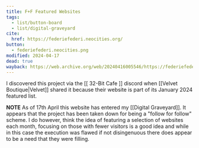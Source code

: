 ```yaml
---
title: F+F Featured Websites
tags:
  - list/button-board
  - list/digital-graveyard
cite:
  href: https://federiefederi.neocities.org/
button:
  - federiefederi.neocities.png
modified: 2024-04-17
dead: true
wayback: https://web.archive.org/web/20240416005546/https://federiefederi.neocities.org/
---
```


I discovered this project via the [[ 32-Bit Cafe ]] discord when [[Velvet Boutique|Velvet]] shared it because their website is part of its January 2024 featured list.

**NOTE** As of 17th April this website has entered my [[Digital Graveyard]]. It appears that the project has been taken down for being a "follow for follow" scheme. I do however, think the idea of featuring a selection of websites each month, focusing on those with fewer visitors is a good idea and while in this case the execution was flawed if not disingenuous there does appear to be a need that they were filling.
